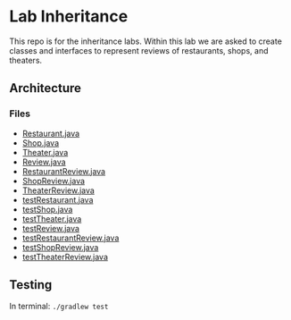 # Lab Inheritance

This repo is for the inheritance labs. Within this lab we are asked to create classes and interfaces to represent reviews of restaurants, shops, and theaters.


## Architecture
  ### Files
  * [Restaurant.java](./src/main/java/inheritance/Restaurant.java)
  * [Shop.java](./src/main/java/inheritance/Shop.java)
  * [Theater.java](./src/main/java/inheritance/Theater.java)
  * [Review.java](./src/main/java/inheritance/Review.java)
  * [RestaurantReview.java](./src/main/java/inheritance/RestaurantReview.java)
  * [ShopReview.java](./src/main/java/inheritance/ShopReview.java)
  * [TheaterReview.java](./src/main/java/inheritance/TheaterReview.java)
  * [testRestaurant.java](./src/test/java/inheritance/RestuarantTest.java)
  * [testShop.java](./src/test/java/inheritance/ShopTest.java)
  * [testTheater.java](./src/test/java/inheritance/TheaterTest.java)
  * [testReview.java](./src/test/java/inheritance/ReviewTest.java)
  * [testRestaurantReview.java](./src/test/java/inheritance/RestaurantReviewTest.java)
  * [testShopReview.java](./src/test/java/inheritance/ShopReviewTest.java)
  * [testTheaterReview.java](./src/test/java/inheritance/TheaterReviewTest.java)
  

## Testing
In terminal: `./gradlew test`